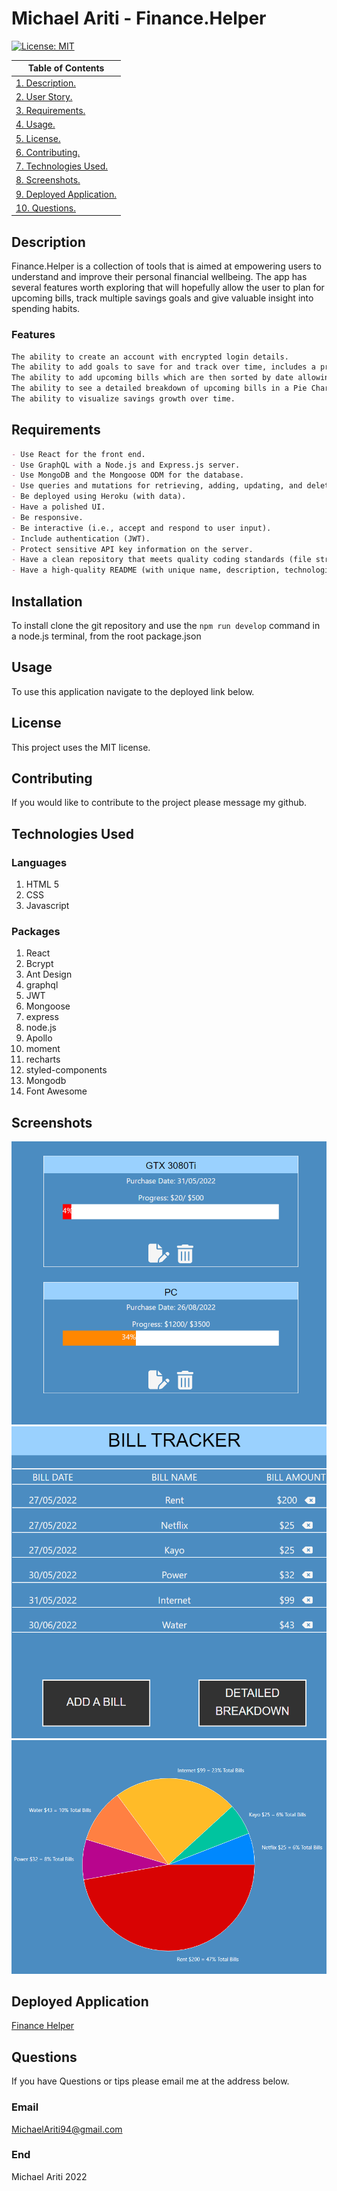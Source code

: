 # Michael Ariti - Finance.Helper

[![License: MIT](https://img.shields.io/badge/License-MIT-yellow.svg)](https://opensource.org/licenses/MIT)

| Table of Contents                                 |
| ------------------------------------------------- |
| [1. Description.](#description)                   |
| [2. User Story.](#user-story)                     |
| [3. Requirements.](#requirements)                 |
| [4. Usage.](#usage)                               |
| [5. License.](#license)                           |
| [6. Contributing.](#contributing)                 |
| [7. Technologies Used.](#technologies-used)       |
| [8. Screenshots.](#screenshots)                   |
| [9. Deployed Application.](#deployed-application) |
| [10. Questions.](#questions)                      |

## Description

Finance.Helper is a collection of tools that is aimed at empowering users to understand and improve their personal financial wellbeing. The app has several features worth exploring that will hopefully allow the user to plan for upcoming bills, track multiple savings goals and give valuable insight into spending habits.

### Features

```md
The ability to create an account with encrypted login details.
The ability to add goals to save for and track over time, includes a progress bar and allows the user to update and delete when required.
The ability to add upcoming bills which are then sorted by date allowing the user to know which bills they need to pay first, these can also be updated and deleted when required.
The ability to see a detailed breakdown of upcoming bills in a Pie Chart.
The ability to visualize savings growth over time.
```

## Requirements

```md
- Use React for the front end.
- Use GraphQL with a Node.js and Express.js server.
- Use MongoDB and the Mongoose ODM for the database.
- Use queries and mutations for retrieving, adding, updating, and deleting data.
- Be deployed using Heroku (with data).
- Have a polished UI.
- Be responsive.
- Be interactive (i.e., accept and respond to user input).
- Include authentication (JWT).
- Protect sensitive API key information on the server.
- Have a clean repository that meets quality coding standards (file structure, naming conventions, best practices for class and id naming conventions, indentation, high-quality comments, etc.).
- Have a high-quality README (with unique name, description, technologies used, screenshot, and link to deployed application).
```

## Installation

To install clone the git repository and use the `npm run develop` command in a node.js terminal, from the root package.json

## Usage

To use this application navigate to the deployed link below.

## License

This project uses the MIT license.

## Contributing

If you would like to contribute to the project please message my github.

## Technologies Used

### Languages

1. HTML 5
2. CSS
3. Javascript

### Packages

1. React
2. Bcrypt
3. Ant Design
4. graphql
5. JWT
6. Mongoose
7. express
8. node.js
9. Apollo
10. moment
11. recharts
12. styled-components
13. Mongodb
14. Font Awesome

## Screenshots

![GOALS](./client/src/assets/goals.png)
![GOALS](./client/src/assets/bills.png)
![GOALS](./client/src/assets/breakdown.png)

## Deployed Application

[Finance Helper](https://project-3-finance-helper.herokuapp.com/)

## Questions

If you have Questions or tips please email me at the address below.

### Email

MichaelAriti94@gmail.com

### End

Michael Ariti 2022
